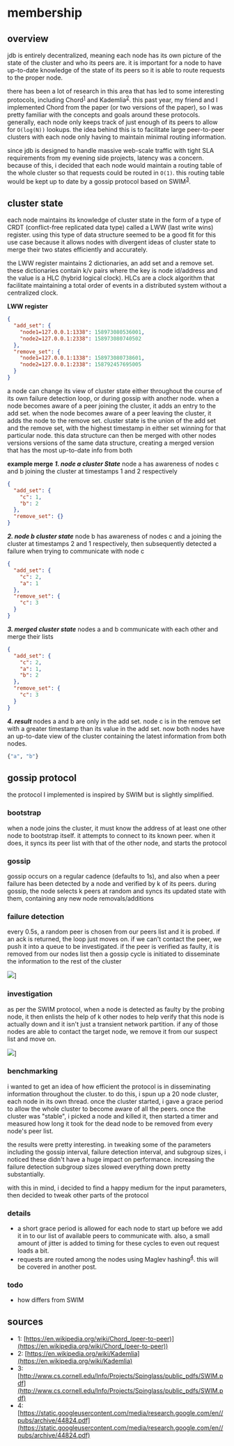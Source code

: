 # membership
## overview
jdb is entirely decentralized, meaning each node has its own picture of the state of the cluster and who its peers are. it is important for a node to have up-to-date knowledge of the state of its peers so it is able to route requests to the proper node.

there has been a lot of research in this area that has led to some interesting protocols, including Chord<sup>[1](#footnote-chord)</sup> and Kademlia<sup>[2](#footnote-kademlia)</sup>. this past year, my friend and I implemented Chord from the paper (or two versions of the paper), so I was pretty familiar with the concepts and goals around these protocols. generally, each node only keeps track of just enough of its peers to allow for `O(log(N))` lookups. the idea behind this is to facilitate large peer-to-peer clusters with each node only having to maintain minimal routing information.

since jdb is designed to handle massive web-scale traffic with tight SLA requirements from my evening side projects, latency was a concern. because of this, i decided that each node would maintain a routing table of the whole cluster so that requests could be routed in `O(1)`. this routing table would be kept up to date by a gossip protocol based on SWIM<sup>[3](#footnote-swim)</sup>.

## cluster state
each node maintains its knowledge of cluster state in the form of a type of CRDT (conflict-free replicated data type) called a LWW (last write wins) register. using this type of data structure seemed to be a good fit for this use case because it allows nodes with divergent ideas of cluster state to merge their two states efficiently and accurately.

the LWW register maintains 2 dictionaries, an add set and a remove set. these dictionaries contain k/v pairs where the key is node id/address and the value is a HLC (hybrid logical clock). HLCs are a clock algorithm that facilitate maintaining a total order of events in a distributed system without a centralized clock.

**LWW register**
```json
{
  "add_set": {
    "node1=127.0.0.1:1338": 158973080536001,
    "node2=127.0.0.1:2338": 158973080740502
  },
  "remove_set": {
    "node1=127.0.0.1:1338": 158973080738601,
    "node2=127.0.0.1:2338": 158792457695005
  }
}
```

a node can change its view of cluster state either throughout the course of its own failure detection loop, or during gossip with another node. when a node becomes aware of a peer joining the cluster, it adds an entry to the add set. when the node becomes aware of a peer leaving the cluster, it adds the node to the remove set. cluster state is the union of the add set and the remove set, with the highest timestamp in either set winning for that particular node. this data structure can then be merged with other nodes versions versions of the same data structure, creating a merged version that has the most up-to-date info from both

**example merge**
***1. node a cluster State***
node a has awareness of nodes c and b joining the cluster at timestamps 1 and 2 respectively
```json
{
  "add_set": {
    "c": 1,
    "b": 2
  },
  "remove_set": {}
}
```
***2. node b cluster state***
node b has awareness of nodes c and a joining the cluster at timestamps 2 and 1 respectively, then subsequently detected a failure when trying to communicate with node c
```json
{
  "add_set": {
    "c": 2,
    "a": 1
  },
  "remove_set": {
    "c": 3
  }
}
```
***3. merged cluster state***
nodes a and b communicate with each other and merge their lists
```json
{
  "add_set": {
    "c": 2,
    "a": 1,
    "b": 2
  },
  "remove_set": {
    "c": 3
  }
}
```

***4. result***
nodes a and b are only in the add set. node c is in the remove set with a greater timestamp than its value in the add set. now both nodes have an up-to-date view of the cluster containing the latest information from both nodes.
```python
{"a", "b"}
```

## gossip protocol
the protocol I implemented is inspired by SWIM but is slightly simplified.
### bootstrap
when a node joins the cluster, it must know the address of at least one other node to bootstrap itself. it attempts to connect to its known peer. when it does, it syncs its peer list with that of the other node, and starts the protocol
### gossip
gossip occurs on a regular cadence (defaults to 1s), and also when a peer failure has been detected by a node and verified by k of its peers. during gossip, the node selects k peers at random and syncs its updated state with them, containing any new node removals/additions
### failure detection
every 0.5s, a random peer is chosen from our peers list and it is probed. if an ack is returned, the loop just moves on. if we can't contact the peer, we push it into a queue to be investigated. if the peer is verified as faulty, it is removed from our nodes list then a gossip cycle is initiated to disseminate the information to the rest of the cluster

![](https://mermaid.ink/img/eyJjb2RlIjoic2VxdWVuY2VEaWFncmFtXG5cdHBhcnRpY2lwYW50IG5vZGUxXG5cdHBhcnRpY2lwYW50IG5vZGUyXG5cdHBhcnRpY2lwYW50IG5vZGUzXG5cdGF1dG9udW1iZXJcblx0bm9kZTItPj5ub2RlMTogc3RhdGUgc3luY1xuXHRub2RlMS0tPj5ub2RlMjogY2x1c3RlciBzdGF0ZVxuXHRub2RlMy0-Pm5vZGUyOiBzdGF0ZSBzeW5jXG5cdG5vZGUyLS0-Pm5vZGUzOiBjbHVzdGVyIHN0YXRlXG5cdGxvb3AgZmFpbHVyZSBkZXRlY3Rpb24gbG9vcCAoMC41cylcblx0XHRub2RlMS0-Pm5vZGUyOiBwaW5nXG5cdFx0bm9kZTItLT4-bm9kZTE6IGFja1xuXHRcdG5vZGUyLT4-bm9kZTE6IHBpbmdcblx0XHRub2RlMS0tPj5ub2RlMjogYWNrXG5cdFx0bm9kZTItPj5ub2RlMzogcGluZ1xuXHRcdG5vZGUzLS0-Pm5vZGUyOiBhY2tcblx0XHRub2RlMy0-Pm5vZGUyOiBwaW5nXG5cdFx0bm9kZTItLT4-bm9kZTM6IGFja1xuXHRcdG5vZGUzLT4-bm9kZTE6IHBpbmdcblx0XHRub2RlMS0tPj5ub2RlMzogYWNrXG5cdFx0bm9kZTEtPj5ub2RlMzogcGluZ1xuXHRcdG5vZGUzLS0-Pm5vZGUxOiBhY2tcblx0ZW5kIiwibWVybWFpZCI6eyJ0aGVtZSI6ImRlZmF1bHQifSwidXBkYXRlRWRpdG9yIjpmYWxzZX0)]
### investigation
as per the SWIM protocol, when a node is detected as faulty by the probing node, it then enlists the help of k other nodes to help verify that this node is actually down and it isn't just a transient network partition. if any of those nodes are able to contact the target node, we remove it from our suspect list and move on.

![](https://mermaid.ink/img/eyJjb2RlIjoic2VxdWVuY2VEaWFncmFtXG5cdHBhcnRpY2lwYW50IG5vZGUxXG5cdHBhcnRpY2lwYW50IG5vZGUyXG5cdHBhcnRpY2lwYW50IG5vZGUzXG5cdHBhcnRpY2lwYW50IG5vZGU0XG5cdHBhcnRpY2lwYW50IG5vZGU1XG5cdGF1dG9udW1iZXJcblx0cmVjdCByZ2JhKDI1NSwwLDApXG5cdFx0bm9kZTEtPj5ub2RlMjogcGluZ1xuXHRlbmRcblx0cGFyIGludmVzdGlnYXRlIG5vZGUyXG5cdFx0bm9kZTEtPj5ub2RlMzogcGluZyByZXEgKG5vZGUyKVxuXHRcdG5vZGUxLT4-bm9kZTQ6IHBpbmcgcmVxIChub2RlMilcblx0XHRub2RlMS0-Pm5vZGU1OiBwaW5nIHJlcSAobm9kZTIpXG5cdGVuZFxuXHRwYXIgaW52ZXN0aWdhdGluZyBub2RlMlxuXHRcdHJlY3QgcmdiYSgyNTUsMCwwKVxuXHRcdFx0bm9kZTMtPj5ub2RlMjogcGluZ1xuXHRcdFx0bm9kZTQtPj5ub2RlMjogcGluZ1xuXHRcdFx0bm9kZTUtPj5ub2RlMjogcGluZ1xuXHRcdGVuZFxuXHRlbmRcblx0cGFyIG5vZGUyIGZhaWx1cmUgY29uZmlybWVkXG5cdFx0bm9kZTMtLT4-bm9kZTE6IGZhaWx1cmUgY29uZmlybWVkIChub2RlMilcblx0XHRub2RlNC0tPj5ub2RlMTogZmFpbHVyZSBjb25maXJtZWQgKG5vZGUyKVxuXHRcdG5vZGU1LS0-Pm5vZGUxOiBmYWlsdXJlIGNvbmZpcm1lZCAobm9kZTIpXG5cdGVuZFxuXHRub2RlMS0-Pm5vZGU0OiBnb3NzaXAgKHJhbmRvbSBwZWVyKSIsIm1lcm1haWQiOnsidGhlbWUiOiJkZWZhdWx0In0sInVwZGF0ZUVkaXRvciI6ZmFsc2V9)]
### benchmarking
i wanted to get an idea of how efficient the protocol is in disseminating information throughout the cluster. to do this, i spun up a 20 node cluster, each node in its own thread. once the cluster started, i gave a grace period to allow the whole cluster to become aware of all the peers. once the cluster was "stable", i picked a node and killed it, then started a timer and measured how long it took for the dead node to be removed from every node's peer list.

the results were pretty interesting. in tweaking some of the parameters including the gossip interval, failure detection interval, and subgroup sizes, i noticed these didn't have a huge impact on performance. increasing the failure detection subgroup sizes slowed everything down pretty substantially.

with this in mind, i decided to find a happy medium for the input parameters, then decided to tweak other parts of the protocol

### details
- a short grace period is allowed for each node to start up before we add it in to our list of available peers to communicate with. also, a small amount of jitter is added to timing for these cycles to even out request loads a bit.
- requests are routed among the nodes using Maglev hashing<sup>[4](#footnote-maglev)</sup>. this will be covered in another post.

### todo
- how differs from SWIM

## sources
- <a name="footnote-chord">1</a>: [https://en.wikipedia.org/wiki/Chord_(peer-to-peer)](https://en.wikipedia.org/wiki/Chord_(peer-to-peer))
- <a name="footnote-kademlia">2</a>: [https://en.wikipedia.org/wiki/Kademlia](https://en.wikipedia.org/wiki/Kademlia)
- <a name="footnote-swim">3</a>: [http://www.cs.cornell.edu/Info/Projects/Spinglass/public_pdfs/SWIM.pdf](http://www.cs.cornell.edu/Info/Projects/Spinglass/public_pdfs/SWIM.pdf)
- <a name="footnote-maglev">4</a>: [https://static.googleusercontent.com/media/research.google.com/en//pubs/archive/44824.pdf](https://static.googleusercontent.com/media/research.google.com/en//pubs/archive/44824.pdf)
